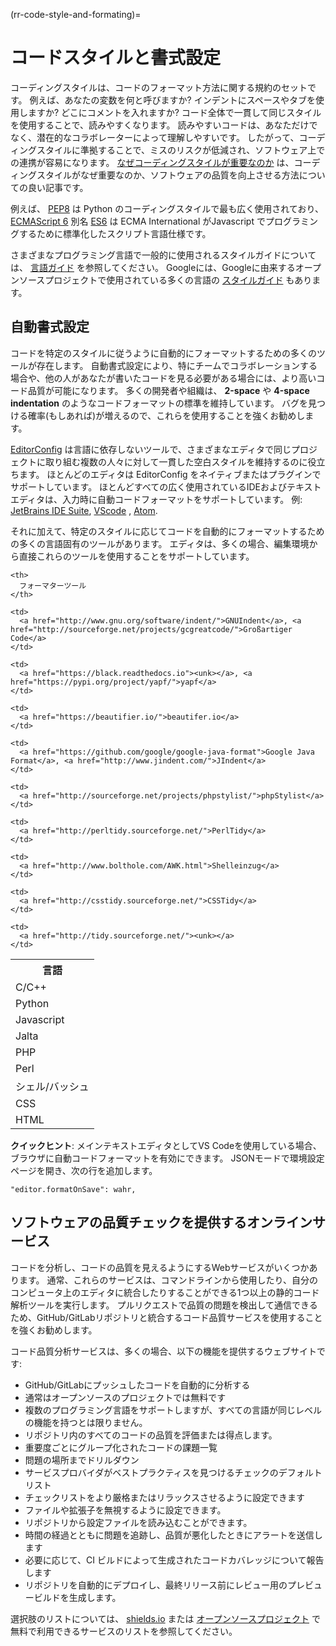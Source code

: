 (rr-code-style-and-formating)=
# コードスタイルと書式設定

コーディングスタイルは、コードのフォーマット方法に関する規約のセットです。 例えば、あなたの変数を何と呼びますか? インデントにスペースやタブを使用しますか? どこにコメントを入れますか? コード全体で一貫して同じスタイルを使用することで、読みやすくなります。 読みやすいコードは、あなただけでなく、潜在的なコラボレーターによって理解しやすいです。 したがって、コーディングスタイルに準拠することで、ミスのリスクが低減され、ソフトウェア上での連携が容易になります。 [なぜコーディングスタイルが重要なのか](http://coding.smashingmagazine.com/2012/10/25/why-coding-style-matters/) は、コーディングスタイルがなぜ重要なのか、ソフトウェアの品質を向上させる方法についての良い記事です。

例えば、 [PEP8](https://www.python.org/dev/peps/pep-0008/) は Python のコーディングスタイルで最も広く使用されており、 [ECMAScript 6](http://es6-features.org/) 別名 [ES6](http://es6-features.org/) は ECMA International がJavascript でプログラミングするために標準化したスクリプト言語仕様です。

さまざまなプログラミング言語で一般的に使用されるスタイルガイドについては、 [言語ガイド](https://guide.esciencecenter.nl/best_practices/language_guides/languages_overview.html) を参照してください。 Googleには、Googleに由来するオープンソースプロジェクトで使用されている多くの言語の [スタイルガイド](https://code.google.com/p/google-styleguide/) もあります。

## 自動書式設定

コードを特定のスタイルに従うように自動的にフォーマットするための多くのツールが存在します。 自動書式設定により、特にチームでコラボレーションする場合や、他の人があなたが書いたコードを見る必要がある場合には、より高いコード品質が可能になります。 多くの開発者や組織は、 **2-space** や **4-space indentation** のようなコードフォーマットの標準を維持しています。 バグを見つける確率(もしあれば)が増えるので、これらを使用することを強くお勧めします。

[EditorConfig](https://editorconfig.org) は言語に依存しないツールで、さまざまなエディタで同じプロジェクトに取り組む複数の人々に対して一貫した空白スタイルを維持するのに役立ちます。 ほとんどのエディタは EditorConfig をネイティブまたはプラグインでサポートしています。 ほとんどすべての広く使用されているIDEおよびテキストエディタは、入力時に自動コードフォーマットをサポートしています。 例: [JetBrains IDE Suite](https://www.jetbrains.com/products.html#), [VScode](https://code.visualstudio.com/) , [Atom](https://atom.io/).

それに加えて、特定のスタイルに応じてコードを自動的にフォーマットするための多くの言語固有のツールがあります。 エディタは、多くの場合、編集環境から直接これらのツールを使用することをサポートしています。

<table spaces-before="0">
  <tr>
    <th>
      言語
    </th>
    
    <th>
      フォーマターツール
    </th>
  </tr>
  
  <tr>
    <td>
      C/C++
    </td>
    
    <td>
      <a href="http://www.gnu.org/software/indent/">GNUIndent</a>, <a href="http://sourceforge.net/projects/gcgreatcode/">Großartiger Code</a>
    </td>
  </tr>
  
  <tr>
    <td>
      Python
    </td>
    
    <td>
      <a href="https://black.readthedocs.io"><unk></a>, <a href="https://pypi.org/project/yapf/">yapf</a>
    </td>
  </tr>
  
  <tr>
    <td>
      Javascript
    </td>
    
    <td>
      <a href="https://beautifier.io/">beautifer.io</a>
    </td>
  </tr>
  
  <tr>
    <td>
      Jalta
    </td>
    
    <td>
      <a href="https://github.com/google/google-java-format">Google Java Format</a>, <a href="http://www.jindent.com/">JIndent</a>
    </td>
  </tr>
  
  <tr>
    <td>
      PHP
    </td>
    
    <td>
      <a href="http://sourceforge.net/projects/phpstylist/">phpStylist</a>
    </td>
  </tr>
  
  <tr>
    <td>
      Perl
    </td>
    
    <td>
      <a href="http://perltidy.sourceforge.net/">PerlTidy</a>
    </td>
  </tr>
  
  <tr>
    <td>
      シェル/バッシュ
    </td>
    
    <td>
      <a href="http://www.bolthole.com/AWK.html">Shelleinzug</a>
    </td>
  </tr>
  
  <tr>
    <td>
      CSS
    </td>
    
    <td>
      <a href="http://csstidy.sourceforge.net/">CSSTidy</a>
    </td>
  </tr>
  
  <tr>
    <td>
      HTML
    </td>
    
    <td>
      <a href="http://tidy.sourceforge.net/"><unk></a>
    </td>
  </tr>
</table>

**クイックヒント**: メインテキストエディタとしてVS Codeを使用している場合、ブラウザに自動コードフォーマットを有効にできます。 JSONモードで環境設定ページを開き、次の行を追加します。

```
"editor.formatOnSave": wahr,
```

## ソフトウェアの品質チェックを提供するオンラインサービス

コードを分析し、コードの品質を見えるようにするWebサービスがいくつかあります。 通常、これらのサービスは、コマンドラインから使用したり、自分のコンピュータ上のエディタに統合したりすることができる1つ以上の静的コード解析ツールを実行します。 プルリクエストで品質の問題を検出して通信できるため、GitHub/GitLabリポジトリと統合するコード品質サービスを使用することを強くお勧めします。

コード品質分析サービスは、多くの場合、以下の機能を提供するウェブサイトです:

- GitHub/GitLabにプッシュしたコードを自動的に分析する
- 通常はオープンソースのプロジェクトでは無料です
- 複数のプログラミング言語をサポートしますが、すべての言語が同じレベルの機能を持つとは限りません。
- リポジトリ内のすべてのコードの品質を評価または得点します。
- 重要度ごとにグループ化されたコードの課題一覧
- 問題の場所までドリルダウン
- サービスプロバイダがベストプラクティスを見つけるチェックのデフォルトリスト
- チェックリストをより厳格またはリラックスさせるように設定できます
- ファイルや拡張子を無視するように設定できます。
- リポジトリから設定ファイルを読み込むことができます。
- 時間の経過とともに問題を追跡し、品質が悪化したときにアラートを送信します
- 必要に応じて、CI ビルドによって生成されたコードカバレッジについて報告します
- リポジトリを自動的にデプロイし、最終リリース前にレビュー用のプレビュービルドを生成します。

選択肢のリストについては、 [shields.io](https://shields.io/category/analysis) または [オープンソースプロジェクト](https://github.com/ripienaar/free-for-dev#code-quality) で無料で利用できるサービスのリストを参照してください。
